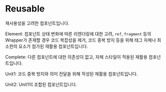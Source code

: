 # Reusable

재사용성을 고려한 컴포넌트입니다.

Element: 컴포넌트 상태 변화에 따른 리렌더링에 대한 고려, `ref`, `fragment` 등의 Wrapper가 존재할 경우 코드 복잡성을 제거, 코드 중복 방지 등을 위해 태그 자체나 최소한의 요소가 첨가된 재활용 컴포넌트입니다.

Complete: 다른 컴포넌트에 대한 의존성이 없고, 자체 스타일이 적용된 재활용 컴포넌트입니다.

Unit1: 코드 중복 방지와 의미 전달을 위해 작성된 재활용 컴포넌트입니다.

Unit2: Unit1이 조합된 컴포넌트입니다.